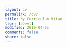 ```yaml
---
layout: cv
permalink: /cv/
title: My Curriculum Vitae
tags: [about]
modified: 2016-04-05
comments: false
share: false
---
```


